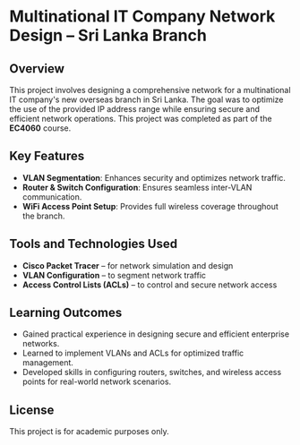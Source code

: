 # Multinational IT Company Network Design – Sri Lanka Branch

## Overview
This project involves designing a comprehensive network for a multinational IT company's new overseas branch in Sri Lanka. The goal was to optimize the use of the provided IP address range while ensuring secure and efficient network operations. This project was completed as part of the **EC4060** course.

## Key Features
- **VLAN Segmentation**: Enhances security and optimizes network traffic.  
- **Router & Switch Configuration**: Ensures seamless inter-VLAN communication.  
- **WiFi Access Point Setup**: Provides full wireless coverage throughout the branch.  

## Tools and Technologies Used
- **Cisco Packet Tracer** – for network simulation and design  
- **VLAN Configuration** – to segment network traffic  
- **Access Control Lists (ACLs)** – to control and secure network access  

## Learning Outcomes
- Gained practical experience in designing secure and efficient enterprise networks.  
- Learned to implement VLANs and ACLs for optimized traffic management.  
- Developed skills in configuring routers, switches, and wireless access points for real-world network scenarios.

## License
This project is for academic purposes only.  

